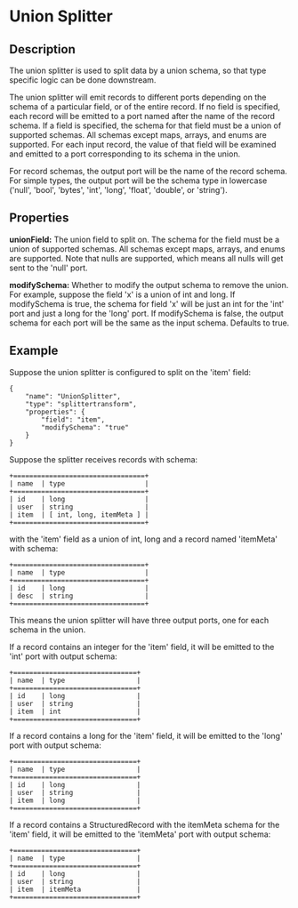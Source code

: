 # Union Splitter


Description
-----------
The union splitter is used to split data by a union schema, so that type specific logic can be done downstream.

The union splitter will emit records to different ports depending on the schema of a particular field, or of
the entire record. If no field is specified, each record will be emitted to a port named after the name of the
record schema. If a field is specified, the schema for that field must be a union of supported schemas. All schemas
except maps, arrays, and enums are supported. For each input record, the value of that field will be examined
and emitted to a port corresponding to its schema in the union.

For record schemas, the output port will be the name of the record schema. For simple types, the output port will
be the schema type in lowercase ('null', 'bool', 'bytes', 'int', 'long', 'float', 'double', or 'string').


Properties
----------
**unionField:** The union field to split on. The schema for the field must be a union of supported schemas.
All schemas except maps, arrays, and enums are supported. Note that nulls are supported,
which means all nulls will get sent to the 'null' port.

**modifySchema:** Whether to modify the output schema to remove the union. For example, suppose the field 'x'
is a union of int and long. If modifySchema is true, the schema for field 'x' will be just an int for
the 'int' port and just a long for the 'long' port. If modifySchema is false, the output schema for each port
will be the same as the input schema. Defaults to true.


Example
-------
Suppose the union splitter is configured to split on the 'item' field:

    {
        "name": "UnionSplitter",
        "type": "splittertransform",
        "properties": {
            "field": "item",
            "modifySchema": "true"
        }
    }


Suppose the splitter receives records with schema:

    +=================================+
    | name  | type                    |
    +=================================+
    | id    | long                    |
    | user  | string                  |
    | item  | [ int, long, itemMeta ] |
    +=================================+

with the 'item' field as a union of int, long and a record named 'itemMeta' with schema:

    +=================================+
    | name  | type                    |
    +=================================+
    | id    | long                    |
    | desc  | string                  |
    +=================================+

This means the union splitter will have three output ports, one for each schema in the union.

If a record contains an integer for the 'item' field, it will be emitted to the 'int' port with output schema:

    +===============================+
    | name  | type                  |
    +===============================+
    | id    | long                  |
    | user  | string                |
    | item  | int                   |
    +===============================+

If a record contains a long for the 'item' field, it will be emitted to the 'long' port with output schema:

    +===============================+
    | name  | type                  |
    +===============================+
    | id    | long                  |
    | user  | string                |
    | item  | long                  |
    +===============================+

If a record contains a StructuredRecord with the itemMeta schema for the 'item' field,
it will be emitted to the 'itemMeta' port with output schema:

    +===============================+
    | name  | type                  |
    +===============================+
    | id    | long                  |
    | user  | string                |
    | item  | itemMeta              |
    +===============================+
